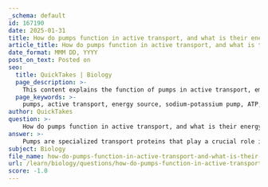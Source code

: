 ```yaml
---
_schema: default
id: 167190
date: 2025-01-31
title: How do pumps function in active transport, and what is their energy source?
article_title: How do pumps function in active transport, and what is their energy source?
date_format: MMM DD, YYYY
post_on_text: Posted on
seo:
  title: QuickTakes | Biology
  page_description: >-
    This content explains the function of pumps in active transport, emphasizing their mechanism, the role of ATP as an energy source, and their significance in maintaining cellular homeostasis.
  page_keywords: >-
    pumps, active transport, energy source, sodium-potassium pump, ATP, conformational changes, cellular homeostasis, ion transport, membrane transport, concentration gradient, hydrolysis, electrochemical gradient, cellular function
author: QuickTakes
question: >-
    How do pumps function in active transport, and what is their energy source?
answer: >-
    Pumps are specialized transport proteins that play a crucial role in active transport, which is the movement of substances against their concentration gradient—from areas of lower concentration to areas of higher concentration. This process is essential for maintaining cellular homeostasis and proper cell function.\n\n### Function of Pumps in Active Transport\n1. **Mechanism**: Pumps actively transport ions and other molecules by undergoing conformational changes that allow them to bind to specific substrates on one side of the membrane and release them on the other side. This mechanism is vital for moving substances that cannot passively diffuse through the lipid bilayer of the cell membrane.\n\n2. **Example**: A well-known example of a pump is the sodium-potassium (Na⁺-K⁺) pump. This pump moves three sodium ions (Na⁺) out of the cell and two potassium ions (K⁺) into the cell against their respective concentration gradients. This action is critical for maintaining the electrochemical gradient across the plasma membrane, which is necessary for various cellular processes, including nerve impulse transmission and muscle contraction.\n\n### Energy Source for Pumps\nThe energy required for the function of pumps in active transport is typically derived from adenosine triphosphate (ATP). The hydrolysis of ATP provides the necessary energy to change the conformation of the pump protein, allowing it to transport ions against their concentration gradients. This process can be summarized as follows:\n\n- **ATP Hydrolysis**: The pump binds ATP, which is then hydrolyzed to adenosine diphosphate (ADP) and inorganic phosphate (Pi). The energy released from this reaction is used to change the shape of the pump, enabling it to move ions across the membrane.\n\nIn summary, pumps are integral to active transport mechanisms, utilizing ATP as their energy source to move substances against their concentration gradients, thereby playing a vital role in maintaining cellular function and homeostasis.
subject: Biology
file_name: how-do-pumps-function-in-active-transport-and-what-is-their-energy-source.md
url: /learn/biology/questions/how-do-pumps-function-in-active-transport-and-what-is-their-energy-source
score: -1.0
---
```


&nbsp;